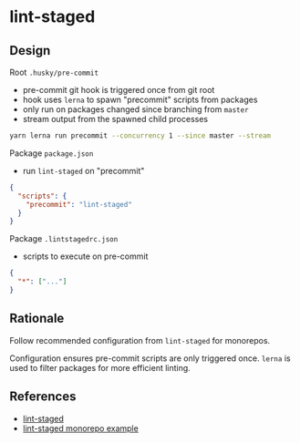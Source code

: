 # lint-staged

## Design

Root `.husky/pre-commit`

- pre-commit git hook is triggered once from git root
- hook uses `lerna` to spawn "precommit" scripts from packages
- only run on packages changed since branching from `master`
- stream output from the spawned child processes

```bash
yarn lerna run precommit --concurrency 1 --since master --stream
```

Package `package.json`

- run `lint-staged` on "precommit"

```json
{
  "scripts": {
    "precommit": "lint-staged"
  }
}
```

Package `.lintstagedrc.json`

- scripts to execute on pre-commit

```json
{
  "*": ["..."]
}
```

## Rationale

Follow recommended configuration from `lint-staged` for monorepos.

Configuration ensures pre-commit scripts are only triggered once.
`lerna` is used to filter packages for more efficient linting.

## References

- [lint-staged](https://github.com/okonet/lint-staged)
- [lint-staged monorepo example](https://github.com/sudo-suhas/lint-staged-multi-pkg)
